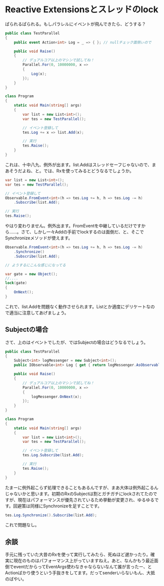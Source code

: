 # Reactive Extensionsとスレッドのlock

ぱられるぱられる。もしパラレルにイベントが飛んできたら、どうする？

```csharp
public class TestParallel
{
    public event Action<int> Log = _ => { }; // nullチェック面倒ぃので

    public void Raise()
    {
        // デュアルコア以上のマシンで試してね！
        Parallel.For(0, 10000000, x =>
        {
            Log(x);
        });
    }
}

class Program
{
    static void Main(string[] args)
    {
        var list = new List<int>();
        var tes = new TestParallel();

        // イベント登録して
        tes.Log += x => list.Add(x);

        // 実行
        tes.Raise();
    }
}
```

これは、十中八九、例外が出ます。list.Addはスレッドセーフじゃないので、まあそうだよね、と。では、Rxを使ってみるとどうなるでしょうか。

```csharp
var list = new List<int>();
var tes = new TestParallel();

// イベント登録して
Observable.FromEvent<int>(h => tes.Log += h, h => tes.Log -= h)
    .Subscribe(list.Add);

// 実行
tes.Raise();
```

やはり変わりません。例外出ます。FromEventを中継しているだけですから……。さて、しかし一々Addの手前でlockするのは面倒だ、と、そこでSynchronizeメソッドが使えます。

```csharp
Observable.FromEvent<int>(h => tes.Log += h, h => tes.Log -= h)
    .Synchronize()
    .Subscribe(list.Add);

// ようするにこんな感じになってる

var gate = new Object();
//....
lock(gate)
{
    OnNext();
}
```

これで、list.Addを問題なく動作させられます。Listとか適度にデリケートなので適当に注意してあげましょう。

Subjectの場合
---
さて、上のはイベントでしたが、ではSubjectの場合はどうなるでしょう。

```csharp
public class TestParallel
{
    Subject<int> logMessenger = new Subject<int>();
    public IObservable<int> Log { get { return logMessenger.AsObservable(); } }

    public void Raise()
    {
        // デュアルコア以上のマシンで試してね！
        Parallel.For(0, 10000000, x =>
        {
            logMessenger.OnNext(x);
        });
    }
}

class Program
{
    static void Main(string[] args)
    {
        var list = new List<int>();
        var tes = new TestParallel();

        // イベント登録して
        tes.Log.Subscribe(list.Add);

        // 実行
        tes.Raise();
    }
}
```

たまーに例外起こらず処理できることもあるんですが、まあ大体は例外起こるんじゃないかと思います。初期のRxのSubjectは割とガチガチにlockされてたのですが、現在はパフォーマンスが優先されているため挙動が変更され、ゆるゆるです。回避策は同様にSynchronizeを足すことです。

```csharp
tes.Log.Synchronize().Subscribe(list.Add);
```

これで問題なし。

余談
---
手元に残っていた大昔のRxを使って実行してみたら、死ぬほど遅かったり。確実に現在のものはパフォーマンス上がっていますねえ。あと、なんかもう最近面倒でeventだからってEventArgs使わなきゃならないなんて誰が言ったー、とActionばかり使うという手抜きをしてます。だってsenderいらないもん、大抵のばやい。
